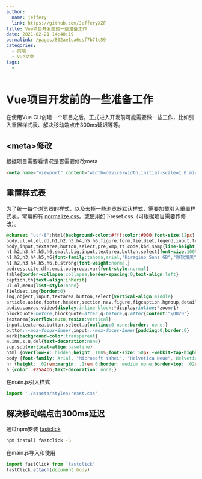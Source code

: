 ```yaml
---
author: 
  name: jeffery
  link: https://github.com/JefferyXZF
title: Vue项目开发前的一些准备工作
date: 2021-02-21 14:40:19
permalink: /pages/802ae1ca6ssf7b71c59
categories: 
  - 前端
  - Vue文章
tags: 
  - 
---
```

# Vue项目开发前的一些准备工作

在使用Vue CLi创建一个项目之后，正式进入开发前可能需要做一些工作，比如引入重置样式表、解决移动端点击300ms延迟等等。
<!-- more -->
## <meta\>修改

根据项目需要看情况是否需要修改meta

```html
<meta name="viewport" content="width=device-width,initial-scale=1.0,minimun-scale=1.0,maximum-scale=1.0,user-scalable=no">
```



## 重置样式表

为了统一每个浏览器的样式，以及去掉一些浏览器默认样式，需要加载引入重置样式表，常用的有 [normalize.css](http://necolas.github.io/normalize.css/)。或使用如下reset.css（可根据项目需要作修改）。

```css
@charset "utf-8";html{background-color:#fff;color:#000;font-size:12px}
body,ul,ol,dl,dd,h1,h2,h3,h4,h5,h6,figure,form,fieldset,legend,input,textarea,button,p,blockquote,th,td,pre,xmp{margin:0;padding:0}
body,input,textarea,button,select,pre,xmp,tt,code,kbd,samp{line-height:1.5;font-family:tahoma,arial,"Hiragino Sans GB",simsun,sans-serif}
h1,h2,h3,h4,h5,h6,small,big,input,textarea,button,select{font-size:100%}
h1,h2,h3,h4,h5,h6{font-family:tahoma,arial,"Hiragino Sans GB","微软雅黑",simsun,sans-serif}
h1,h2,h3,h4,h5,h6,b,strong{font-weight:normal}
address,cite,dfn,em,i,optgroup,var{font-style:normal}
table{border-collapse:collapse;border-spacing:0;text-align:left}
caption,th{text-align:inherit}
ul,ol,menu{list-style:none}
fieldset,img{border:0}
img,object,input,textarea,button,select{vertical-align:middle}
article,aside,footer,header,section,nav,figure,figcaption,hgroup,details,menu{display:block}
audio,canvas,video{display:inline-block;*display:inline;*zoom:1}
blockquote:before,blockquote:after,q:before,q:after{content:"\0020"}
textarea{overflow:auto;resize:vertical}
input,textarea,button,select,a{outline:0 none;border: none;}
button::-moz-focus-inner,input::-moz-focus-inner{padding:0;border:0}
mark{background-color:transparent}
a,ins,s,u,del{text-decoration:none}
sup,sub{vertical-align:baseline}
html {overflow-x: hidden;height: 100%;font-size: 50px;-webkit-tap-highlight-color: transparent;}
body {font-family: Arial, "Microsoft Yahei", "Helvetica Neue", Helvetica, sans-serif;color: #333;font-size: .28em;line-height: 1;-webkit-text-size-adjust: none;}
hr {height: .02rem;margin: .1rem 0;border: medium none;border-top: .02rem solid #cacaca;}
a {color: #25a4bb;text-decoration: none;}
```

在main.js引入样式

```js
import './assets/styles/reset.css'
```



## 解决移动端点击300ms延迟

通过npm安装 [fastclick](https://github.com/ftlabs/fastclick)

```sh
npm install fastclick -S
```

在main.js导入和使用

```js
import fastClick from 'fastclick'
fastClick.attach(document.body)
```

